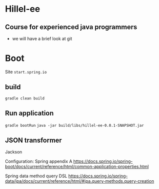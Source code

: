 # Hillel-ee

## Course for experienced java programmers

- we will have a brief look at git 

# Boot
Site `start.spring.io`

## build
`gradle clean build`

## Run application
`gradle bootRun`
`java -jar build/libs/hillel-ee-0.0.1-SNAPSHOT.jar`

## JSON transformer
Jackson

Configuration: Spring appendix A https://docs.spring.io/spring-boot/docs/current/reference/html/common-application-properties.html

Spring data method query DSL https://docs.spring.io/spring-data/jpa/docs/current/reference/html/#jpa.query-methods.query-creation